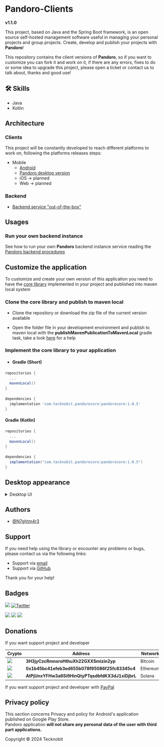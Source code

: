 # Pandoro-Clients

**v1.1.0**

This project, based on Java and the Spring Boot framework, is an open source self-hosted management software useful in managing your personal projects and group projects.
Create, develop and publish your projects with **Pandoro**!

This repository contains the client versions of **Pandoro**,
so if you want to customize you can fork it and work on it, if there are any errors, fixes to do or some
idea to upgrade this project, please open a ticket or contact us to talk about, thanks and good
use!

## 🛠 Skills

- Java
- Kotlin

## Architecture

### Clients

This project will be constantly developed to reach different platforms to work on, following the
platforms releases
steps:

- Mobile
  - [Android](https://play.google.com/store/apps/details?id=com.tecknobit.pandoro)
  - [Pandoro desktop version](https://github.com/N7ghtm4r3/Pandoro-Clients/releases/tag/1.1.0)
  - iOS -> planned
  - Web -> planned

### Backend

- [Backend service "out-of-the-box"](https://github.com/N7ghtm4r3/Pandoro/releases/tag/1.0.5)

## Usages

### Run your own backend instance

See how to run your own **Pandoro** backend instance service reading
the [Pandoro backend procedures](https://github.com/N7ghtm4r3/Pandoro#readme)

## Customize the application

To customize and create your own version of this application you need to have
the [core library](https://github.com/N7ghtm4r3/Pandoro/tree/main/core)
implemented in your project and published into maven local system

### Clone the core library and publish to maven local

- Clone the repository or download the zip file of the current version available

- Open the folder file in your development environment and publish to maven local with the
  **publishMavenPublicationToMavenLocal** gradle task, take a
  look [here](https://docs.gradle.org/current/userguide/publishing_maven.html)
  for a help

### Implement the core library to your application

- #### Gradle (Short)

```gradle
repositories {
  ...
  mavenLocal()
}

dependencies {
  implementation 'com.tecknobit.pandorocore:pandorocore:1.0.5'
}
```

#### Gradle (Kotlin)

```gradle
repositories {
  ...
  mavenLocal()
}

dependencies {
  implementation("com.tecknobit.pandorocore:pandorocore:1.0.5")
}
```

## Desktop appearance

<details>
  <summary>Desktop UI</summary>
  <img src="https://github.com/N7ghtm4r3/Pandoro-Clients/blob/main/images/projects_desktop.png" alt="projects"/>
  <img src="https://github.com/N7ghtm4r3/Pandoro-Clients/blob/main/images/project_desktop.png" alt="project"/>
  <img src="https://github.com/N7ghtm4r3/Pandoro-Clients/blob/main/images/notes_desktop.png" alt="notes"/>
  <img src="https://github.com/N7ghtm4r3/Pandoro-Clients/blob/main/images/overview_desktop.png" alt="overview"/>
  <img src="https://github.com/N7ghtm4r3/Pandoro-Clients/blob/main/images/groups_desktop.png" alt="groups"/>
  <img src="https://github.com/N7ghtm4r3/Pandoro-Clients/blob/main/images/group_desktop.png" alt="groupc"/>
</details>

## Authors

- [@N7ghtm4r3](https://www.github.com/N7ghtm4r3)

## Support

If you need help using the library or encounter any problems or bugs, please contact us via the
following links:

- Support via [email](mailto:infotecknobitcompany@gmail.com)
- Support via [GitHub](https://github.com/N7ghtm4r3/Pandoro-Clients/issues/new)

Thank you for your help!

## Badges

[![](https://img.shields.io/badge/Google_Play-414141?style=for-the-badge&logo=google-play&logoColor=white)](https://play.google.com/store/apps/developer?id=Tecknobit)
[![Twitter](https://img.shields.io/badge/Twitter-1DA1F2?style=for-the-badge&logo=twitter&logoColor=white)](https://twitter.com/tecknobit)

[![](https://img.shields.io/badge/Java-ED8B00?style=for-the-badge&logo=java&logoColor=white)](https://www.oracle.com/java/)
[![](https://img.shields.io/badge/Kotlin-0095D5?&style=for-the-badge&logo=kotlin&logoColor=white)](https://kotlinlang.org/)
[![](https://img.shields.io/badge/Android-3DDC84?style=for-the-badge&logo=android&logoColor=white)](https://play.google.com/store/apps/details?id=com.tecknobit.ametista)

## Donations

If you want support project and developer

| Crypto                                                                                              | Address                                          | Network  |
|-----------------------------------------------------------------------------------------------------|--------------------------------------------------|----------|
| ![](https://img.shields.io/badge/Bitcoin-000000?style=for-the-badge&logo=bitcoin&logoColor=white)   | **3H3jyCzcRmnxroHthuXh22GXXSmizin2yp**           | Bitcoin  |
| ![](https://img.shields.io/badge/Ethereum-3C3C3D?style=for-the-badge&logo=Ethereum&logoColor=white) | **0x1b45bc41efeb3ed655b078f95086f25fc83345c4**   | Ethereum |
| ![](https://img.shields.io/badge/Solana-000?style=for-the-badge&logo=Solana&logoColor=9945FF)       | **AtPjUnxYFHw3a6Si9HinQtyPTqsdbfdKX3dJ1xiDjbrL** | Solana   |

If you want support project and developer
with [PayPal](https://www.paypal.com/donate/?hosted_button_id=5QMN5UQH7LDT4)

## Privacy policy

This section concerns Privacy and policy for Android's application published on Google Play
Store. <br>
Pandoro application **will not share any personal data of the user with third part applications.**

Copyright © 2024 Tecknobit

